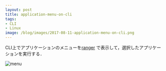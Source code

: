 ```yaml
---
layout: post
title: application-menu-on-cli
tags:
- CLI
- Linux
image: /blog/images/2017-08-11-application-menu-on-cli.png
---
```


CLI上でアプリケーションのメニューを[ranger](http://ranger.nongnu.org/)
で表示して，選択したアプリケーションを実行する．

![menu]({{page.image}})

<script src="https://gist-it.appspot.com/http://github.com/noyuno/dotfiles/raw/master/bin/menu"></script>

